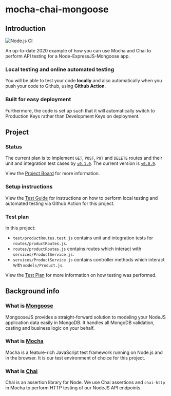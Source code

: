 # mocha-chai-mongoose

## Introduction

![Node.js CI](https://github.com/DigiPie/mocha-chai-mongoose/workflows/Node.js%20CI/badge.svg)

An up-to-date 2020 example of how you can use Mocha and Chai to perform API testing for a Node-ExpressJS-Mongoose app. 

### Local testing and online automated testing

You will be able to test your code **locally** and also automatically when you push your code to Github, using **Github Action**. 

### Built for easy deployment

Furthermore, the code is set up such that it will automatically switch to Production Keys rather than Development Keys on deployment.

## Project

### Status

The current plan is to implement `GET`, `POST`, `PUT` and `DELETE` routes and their unit and integration test cases by [`v0.1.0`](https://github.com/DigiPie/mocha-chai-mongoose/milestone/1). The current version is [`v0.0.9`](https://github.com/DigiPie/mocha-chai-mongoose/releases).

View the [Project Board](https://github.com/DigiPie/mocha-chai-mongoose/projects/1) for more information.

### Setup instructions

View the [Test Guide](TEST_GUIDE.md) for instructions on how to perform local testing and automated testing via Github Action for this project.

### Test plan

In this project:

- `test/productRoutes.test.js` contains unit and integration tests for `routes/productRoutes.js`.
- `routes/productRoutes.js` contains routes which interact with `services/ProductService.js`.
- `services/ProductService.js` contains controller methods which interact with `models/Product.js`.

View the [Test Plan](TEST_PLAN.md) for more information on how testing was performed.

## Background info

### What is [Mongoose](https://mongoosejs.com/)

MongooseJS provides a straight-forward solution to modeling your NodeJS application data easily in MongoDB. It handles all MongoDB validation, casting and business logic on your behalf.

### What is [Mocha](https://mochajs.org/)

Mocha is a feature-rich JavaScript test framework running on Node.js and in the browser. It is our test environment of choice for this project.

### What is [Chai](https://www.chaijs.com/)

Chai is an assertion library for Node. We use Chai assertions and `chai-http` in Mocha to perform HTTP testing of our NodeJS API endpoints.
